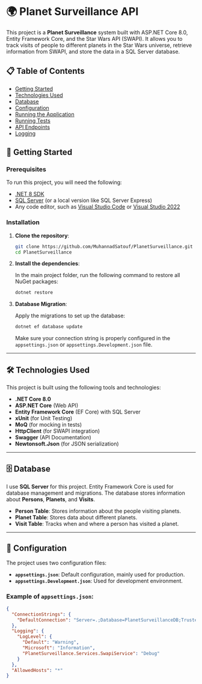 # 🌍 Planet Surveillance API

This project is a **Planet Surveillance** system built with ASP.NET Core 8.0, Entity Framework Core, and the Star Wars API (SWAPI). It allows you to track visits of people to different planets in the Star Wars universe, retrieve information from SWAPI, and store the data in a SQL Server database.

## 📋 Table of Contents

- [Getting Started](#getting-started)
- [Technologies Used](#technologies-used)
- [Database](#database)
- [Configuration](#configuration)
- [Running the Application](#running-the-application)
- [Running Tests](#running-tests)
- [API Endpoints](#api-endpoints)
- [Logging](#logging)

## 🚀 Getting Started

### Prerequisites

To run this project, you will need the following:

- [.NET 8 SDK](https://dotnet.microsoft.com/download/dotnet/8.0)
- [SQL Server](https://www.microsoft.com/en-us/sql-server/sql-server-downloads) (or a local version like SQL Server Express)
- Any code editor, such as [Visual Studio Code](https://code.visualstudio.com/) or [Visual Studio 2022](https://visualstudio.microsoft.com/)

### Installation

1. **Clone the repository**:

    ```bash
    git clone https://github.com/MuhannadSatouf/PlanetSurveillance.git
    cd PlanetSurveillance
    ```

2. **Install the dependencies**:

    In the main project folder, run the following command to restore all NuGet packages:

    ```bash
    dotnet restore
    ```

3. **Database Migration**:

    Apply the migrations to set up the database:

    ```bash
    dotnet ef database update
    ```

    Make sure your connection string is properly configured in the `appsettings.json` or `appsettings.Development.json` file.

---

## 🛠️ Technologies Used

This project is built using the following tools and technologies:

- **.NET Core 8.0**
- **ASP.NET Core** (Web API)
- **Entity Framework Core** (EF Core) with SQL Server
- **xUnit** (for Unit Testing)
- **MoQ** (for mocking in tests)
- **HttpClient** (for SWAPI integration)
- **Swagger** (API Documentation)
- **Newtonsoft.Json** (for JSON serialization)

---

## 🗄️ Database

I use **SQL Server** for this project. Entity Framework Core is used for database management and migrations. The database stores information about **Persons**, **Planets**, and **Visits**.

- **Person Table**: Stores information about the people visiting planets.
- **Planet Table**: Stores data about different planets.
- **Visit Table**: Tracks when and where a person has visited a planet.

---

## 🔧 Configuration

The project uses two configuration files:

- **`appsettings.json`**: Default configuration, mainly used for production.
- **`appsettings.Development.json`**: Used for development environment.

### Example of `appsettings.json`:

```json
{
  "ConnectionStrings": {
    "DefaultConnection": "Server=.;Database=PlanetSurveillanceDB;Trusted_Connection=True;MultipleActiveResultSets=true;TrustServerCertificate=True"
  },
  "Logging": {
    "LogLevel": {
      "Default": "Warning",
      "Microsoft": "Information",
      "PlanetSurveillance.Services.SwapiService": "Debug"
    }
  },
  "AllowedHosts": "*"
}
